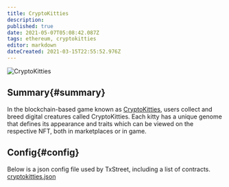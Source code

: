 ```yaml
---
title: CryptoKitties
description: 
published: true
date: 2021-05-07T05:08:42.087Z
tags: ethereum, cryptokitties
editor: markdown
dateCreated: 2021-03-15T22:55:52.976Z
---
```


![CryptoKitties](https://txstreet.com/static/img/singles/house_logos/cryptokitties.png)

## Summary{#summary}

In the blockchain-based game known as [CryptoKitties](https://www.cryptokitties.co/), users collect and breed digital creatures called CryptoKitties. Each kitty has a unique genome that defines its appearance and traits which can be viewed on the respective NFT, both in marketplaces or in game.

## Config{#config}

Below is a json config file used by TxStreet, including a list of contracts.
[cryptokitties.json](/ethereum/houses/cryptokitties.json)